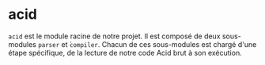 acid
====

`acid` est le module racine de notre projet. Il est composé de deux sous-modules
`parser` et ̀`compiler`. Chacun de ces sous-modules est chargé d'une étape
spécifique, de la lecture de notre code Acid brut à son exécution.
